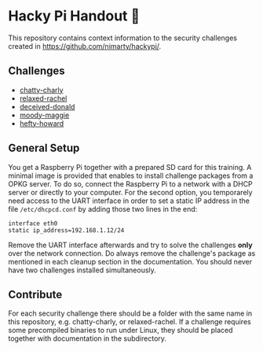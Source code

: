 # Hacky Pi Handout :robot:
This repository contains context information to the security challenges created in https://github.com/nimarty/hackypi/.

## Challenges
- [chatty-charly](chatty-charly/chatty-charly.md)
- [relaxed-rachel](relaxed-rachel/relaxed-rachel.md)
- [deceived-donald](deceived-donald/deceived-donald.md)
- [moody-maggie](moody-maggie/moody-maggie.md)
- [hefty-howard](hefty-howard/hefty-howard.md)

## General Setup
You get a Raspberry Pi together with a prepared SD card for this training. A minimal image is provided that enables to install challenge packages from a OPKG server. To do so, connect the Raspberry Pi to a network with a DHCP server or directly to your computer. For the second option, you temporarely need access to the UART interface in order to set a static IP address in the file `/etc/dhcpcd.conf` by adding those two lines in the end:
```
interface eth0
static ip_address=192.168.1.12/24
```
Remove the UART interface afterwards and try to solve the challenges **only** over the network connection. Do always remove the challenge's package as mentioned in each cleanup section in the documentation. You should never have two challenges installed simultaneously.

## Contribute
For each security challenge there should be a folder with the same name in this repository, e.g. chatty-charly, or relaxed-rachel.
If a challenge requires some precompiled binaries to run under Linux, they should be placed together with documentation in the subdirectory.
